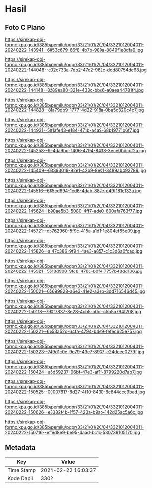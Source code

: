 # Hasil

## Foto C Plano

https://sirekap-obj-formc.kpu.go.id/385b/pemilu/pdpr/33/21/01/20/04/3321012004011-20240222-143941--6853c679-66f8-4b7b-980a-8849f1e8dfa9.jpg

https://sirekap-obj-formc.kpu.go.id/385b/pemilu/pdpr/33/21/01/20/04/3321012004011-20240222-144046--c02c733a-7db2-47c2-962c-ddd80754dc68.jpg

https://sirekap-obj-formc.kpu.go.id/385b/pemilu/pdpr/33/21/01/20/04/3321012004011-20240222-144148--8289ea80-321e-433c-bbc6-a0aea44781f4.jpg

https://sirekap-obj-formc.kpu.go.id/385b/pemilu/pdpr/33/21/01/20/04/3321012004011-20240222-144828--81a79db9-1777-4d22-918a-0ba5c320c4c7.jpg

https://sirekap-obj-formc.kpu.go.id/385b/pemilu/pdpr/33/21/01/20/04/3321012004011-20240222-144931--501afe43-e184-471b-a4a9-68b19771b6f7.jpg

https://sirekap-obj-formc.kpu.go.id/385b/pemilu/pdpr/33/21/01/20/04/3321012004011-20240222-145258--9e4da9bd-1406-4794-8438-3ece0bdccf2a.jpg

https://sirekap-obj-formc.kpu.go.id/385b/pemilu/pdpr/33/21/01/20/04/3321012004011-20240222-145409--63393019-92e1-42b9-8e01-3489ab493789.jpg

https://sirekap-obj-formc.kpu.go.id/385b/pemilu/pdpr/33/21/01/20/04/3321012004011-20240222-145516--665cd694-1cd6-4dab-887e-e49f181e132a.jpg

https://sirekap-obj-formc.kpu.go.id/385b/pemilu/pdpr/33/21/01/20/04/3321012004011-20240222-145624--b90ae5b3-5080-4ff7-ade0-600afa763f77.jpg

https://sirekap-obj-formc.kpu.go.id/385b/pemilu/pdpr/33/21/01/20/04/3321012004011-20240222-145721--db762960-5f9c-415a-a1d1-1e804ef65e09.jpg

https://sirekap-obj-formc.kpu.go.id/385b/pemilu/pdpr/33/21/01/20/04/3321012004011-20240222-145826--a147c386-9f94-4ae3-a857-c1c3d6a0fcad.jpg

https://sirekap-obj-formc.kpu.go.id/385b/pemilu/pdpr/33/21/01/20/04/3321012004011-20240222-145921--5518d990-9fc8-478c-b0f4-7757b48dd166.jpg

https://sirekap-obj-formc.kpu.go.id/385b/pemilu/pdpr/33/21/01/20/04/3321012004011-20240222-150021--65699828-a6e3-41e2-a3eb-3dd716546d45.jpg

https://sirekap-obj-formc.kpu.go.id/385b/pemilu/pdpr/33/21/01/20/04/3321012004011-20240222-150118--790f7837-8e28-4cb5-a0cf-c5b5a794f708.jpg

https://sirekap-obj-formc.kpu.go.id/385b/pemilu/pdpr/33/21/01/20/04/3321012004011-20240222-150221--6b53a52c-64fa-4794-b4e9-fefec625e757.jpg

https://sirekap-obj-formc.kpu.go.id/385b/pemilu/pdpr/33/21/01/20/04/3321012004011-20240222-150323--749d1c0e-9e79-43e7-8937-c24dcec0279f.jpg

https://sirekap-obj-formc.kpu.go.id/385b/pemilu/pdpr/33/21/01/20/04/3321012004011-20240222-150424--a6d59237-06bf-47e3-af1f-8799220d7ab7.jpg

https://sirekap-obj-formc.kpu.go.id/385b/pemilu/pdpr/33/21/01/20/04/3321012004011-20240222-150525--00007617-8d27-4f10-8430-8c644ccc9bad.jpg

https://sirekap-obj-formc.kpu.go.id/385b/pemilu/pdpr/33/21/01/20/04/3321012004011-20240222-150626--e8382f4b-1f57-423a-b9ab-142d25ac5a6c.jpg

https://sirekap-obj-formc.kpu.go.id/385b/pemilu/pdpr/33/21/01/20/04/3321012004011-20240222-150716--effed8e9-be95-4aad-bc1c-530739105170.jpg


## Metadata

| Key        | Value               |
| ---------- | ------------------- |
| Time Stamp | 2024-02-22 16:03:37 |
| Kode Dapil | 3302                |



